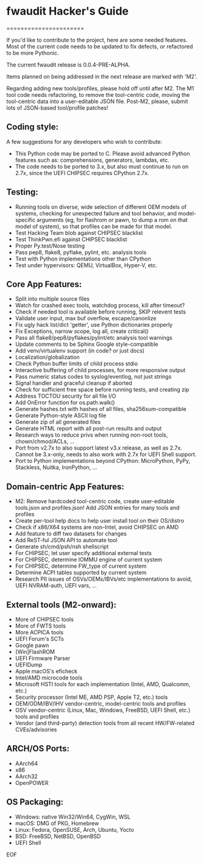 # fwaudit Hacker's Guide
======================

If you'd like to contribute to the project, here are some needed features.
Most of the current code needs to be updated to fix defects, or refactored
to be more Pythonic.

The current fwaudit release is 0.0.4-PRE-ALPHA.

Items planned on being addressed in the next release are marked with 'M2'.

Regarding adding new tools/profiles, please hold off until after M2.
The M1 tool code needs refactoring, to remove the tool-centric code,
moving the tool-centric data into a user-editable JSON file. Post-M2,
please, submit lots of JSON-based tool/profile patches!

## Coding style: 

A few suggestions for any developers who wish to contribute:
* This Python code may be ported to C. Please avoid advanced Python
  features such as: comprehensions, generators, lambdas, etc.
* The code needs to be ported to 3.x, but also must continue to run on 2.7x,
  since the UEFI CHIPSEC requires CPython 2.7x.

## Testing:

* Running tools on diverse, wide selection of different OEM models of
  systems, checking for unexpected failure and tool behavior, and
  model-specific arguments (eg, for flashrom or pawn, to dump a rom on
  that model of system), so that profiles can be made for that model.
* Test Hacking Team blob against CHIPSEC blacklist
* Test ThinkPwn.efi against CHIPSEC blacklist
* Proper Py.test/Nose testing
* Pass pep8, flake8, pyflake, pylint, etc. analysis tools
* Test with Python implementations other than CPython
* Test under hypervisors: QEMU, VirtualBox, Hyper-V, etc.

## Core App Features:

* Split into multiple source files
* Watch for crashed exec tools, watchdog process, kill after timeout?
* Check if needed tool is available before running, SKIP relevent tests
* Validate user input, max buf overflow, escape/canonlize
* Fix ugly hack list/dict 'getter', use Python dictionaries properly
* Fix Exceptions, narrow scope, log all, create critical()
* Pass all flake8/pep8/pyflakes/pylint/etc analysis tool warnings
* Update comments to be Sphinx Google style-compatible
* Add venv/virtualenv support (in code? or just docs)
* Localization/globalization
* Check Python buffer limits of child process stdio
* Interactive buffering of child processes, for more responsive output
* Pass numeric status codes to syslog/eventlog, not just strings
* Signal handler and graceful cleanup if aborted
* Check for sufficient free space before running tests, and creating zip
* Address TOCTOU security for all file I/O
* Add OnError function for os.path.walk()
* Generate hashes.txt with hashes of all files, sha256sum-compatible
* Generate Python-style ASCII log file
* Generate zip of all generated files
* Generate HTML report with all post-run results and output
* Research ways to reduce privs when running non-root tools,
  chown/chmod/ACLs, ...
* Port from v2.7x to also support latest v3.x release, as well as 2.7x.
  Cannot be 3.x-only, needs to also work with 2.7x for UEFI Shell support.
* Port to Python implementations beyond CPython: MicroPython, PyPy,
   Stackless, Nuitka, IronPython, ...

## Domain-centric App Features:

* M2: Remove hardcoded tool-centric code, create user-editable tools.json
  and profiles.json! Add JSON entries for many tools and profiles
* Create per-tool help docs to help user install tool on their OS/distro
* Check if x86/X64 systems are non-Intel, avoid CHIPSEC on AMD
* Add feature to diff two datasets for changes
* Add ReST-ful JSON API to automate tool
* Generate sh/cmd/psh/nsh shellscript
* For CHIPSEC, let user specify additional external tests
* For CHIPSEC, determine IOMMU engine of current system
* For CHIPSEC, determine FW_type of current system
* Determine ACPI tables supported by current system
* Research PII issues of OSVs/OEMs/IBVs/etc implementations to avoid,
  UEFI NVRAM-auth, UEFI vars, ...

## External tools (M2-onward):

* More of CHIPSEC tools
* More of FWTS tools
* More ACPICA tools
* UEFI Forum's SCTs
* Google pawn
* [Win]FlashROM
* UEFI Firmware Parser
* UEFIDump
* Apple macOS's eficheck
* Intel/AMD microcode tools
* Microsoft HSTI tools for each implementation (Intel, AMD, Qualcomm, etc.)
* Security processor (Intel ME, AMD PSP, Apple T2, etc.) tools
* OEM/ODM/IBV/IHV vendor-centric, model-centric tools and profiles
* OSV vendor-centric (Linux, Mac, Windows, FreeBSD, UEFI Shell, etc.)
  tools and profiles
* Vendor (and third-party) detection tools from all recent HW/FW-related
  CVEs/advisories

## ARCH/OS Ports:

* AArch64
* x86
* AArch32
* OpenPOWER

## OS Packaging:

* Windows: native Win32/Win64, CygWin, WSL
* macOS: DMG of PKG, Homebrew
* Linux: Fedora, OpenSUSE, Arch, Ubuntu, Yocto
* BSD: FreeBSD, NetBSD, OpenBSD
* UEFI Shell

EOF
